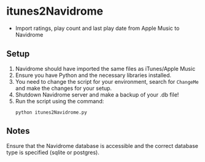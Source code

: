 # itunes2Navidrome

- Import ratings, play count and last play date from Apple Music to Navidrome

## Setup
1. Navidrome should have imported the same files as iTunes/Apple Music
2. Ensure you have Python and the necessary libraries installed.
3. You need to change the script for your environment, search for ```ChangeMe``` and make the changes for your setup.
4. Shutdown Navidrome server and make a backup of your .db file!
5. Run the script using the command:
   ```
   python itunes2Navidrome.py
   ```


## Notes
Ensure that the Navidrome database is accessible and the correct database type is specified (sqlite or postgres).
